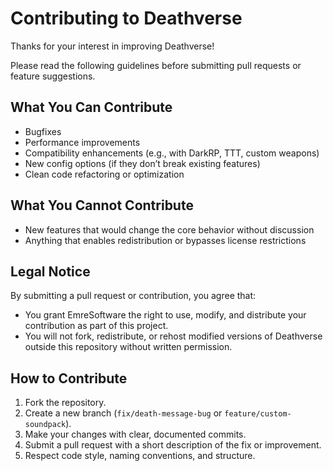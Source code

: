 # Contributing to Deathverse

Thanks for your interest in improving Deathverse!

Please read the following guidelines before submitting pull requests or feature suggestions.

## What You Can Contribute

- Bugfixes
- Performance improvements
- Compatibility enhancements (e.g., with DarkRP, TTT, custom weapons)
- New config options (if they don’t break existing features)
- Clean code refactoring or optimization

## What You Cannot Contribute

- New features that would change the core behavior without discussion
- Anything that enables redistribution or bypasses license restrictions

## Legal Notice

By submitting a pull request or contribution, you agree that:
- You grant EmreSoftware the right to use, modify, and distribute your contribution as part of this project.
- You will not fork, redistribute, or rehost modified versions of Deathverse outside this repository without written permission.

## How to Contribute

1. Fork the repository.
2. Create a new branch (`fix/death-message-bug` or `feature/custom-soundpack`).
3. Make your changes with clear, documented commits.
4. Submit a pull request with a short description of the fix or improvement.
5. Respect code style, naming conventions, and structure.

